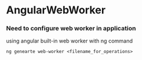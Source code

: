 # AngularWebWorker

### Need to configure web worker in application ####

using angular built-in web worker with ng command

`ng genearte web-worker <filename_for_operations>`
